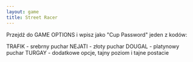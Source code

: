```yaml
---
layout: game
title: Street Racer
---
```


Przejdź do GAME OPTIONS i wpisz jako "Cup Password" jeden z 
kodów:

TRAFIK 	- srebrny puchar
NEJATI 	- złoty puchar
DOUGAL 	- platynowy puchar
TURGAY 	- dodatkowe opcje, tajny poziom i tajne postacie
